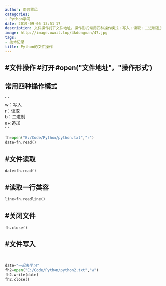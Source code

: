 ```yaml
---
author: 南宫乘风
categories:
- Python学习
date: 2019-09-05 13:51:17
description: 文件操作打开文件地址，操作形式常用四种操作模式：写入：读取：二进制追加文件读取读取一行类容关闭文件文件写入一起去学习。。。。。。。
image: http://image.ownit.top/4kdongman/47.jpg
tags:
- 技术记录
title: Python的文件操作
---
```


<!--more-->

## #文件操作   \#打开   \#open\("文件地址"，"操作形式’\)

## 常用四种操作模式  
'''  
w：写入  
r：读取  
b：二进制  
a+:追加  
'''

```python
fh=open("E:/Code/Python/python.txt","r")
date=fh.read()
```

## #文件读取

```python
date=fh.read()
```

##    \#读取一行类容

```python
line=fh.readline()
```

## #关闭文件

```python
fh.close()
```

## #文件写入  
 

```python
date="一起去学习"
fh2=open("E:/Code/Python/python2.txt","w")
fh2.write(date)
fh2.close()
```